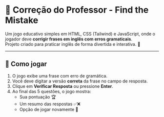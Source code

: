 # 📝 Correção do Professor - Find the Mistake

Um jogo educativo simples em HTML, CSS (Tailwind) e JavaScript, onde o jogador deve **corrigir frases em inglês com erros gramaticais**.  
Projeto criado para praticar inglês de forma divertida e interativa. 🎯

---

## 🚀 Como jogar
1. O jogo exibe uma frase com erro de gramática.
2. Você deve digitar a versão **correta** da frase no campo de resposta.
3. Clique em **Verificar Resposta** ou pressione **Enter**.
4. Ao final das 5 questões, o jogo mostra:
   - Sua pontuação 🏆
   - Um resumo das respostas ✅❌
   - Opção de jogar novamente 🔄
